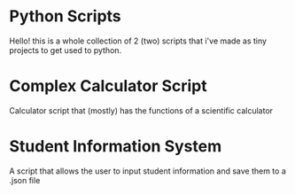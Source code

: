 # Python Scripts
Hello! this is a whole collection of 2 (two) scripts that i've made as tiny projects to get used to python. 

# Complex Calculator Script
Calculator script that (mostly) has the functions of a scientific calculator

# Student Information System
A script that allows the user to input student information and save them to a .json file
